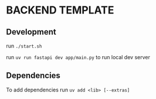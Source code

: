 # BACKEND TEMPLATE

## Development

run `./start.sh`

run `uv run fastapi dev app/main.py` to run local dev server

## Dependencies

To add dependencies run `uv add <lib> [--extras]`